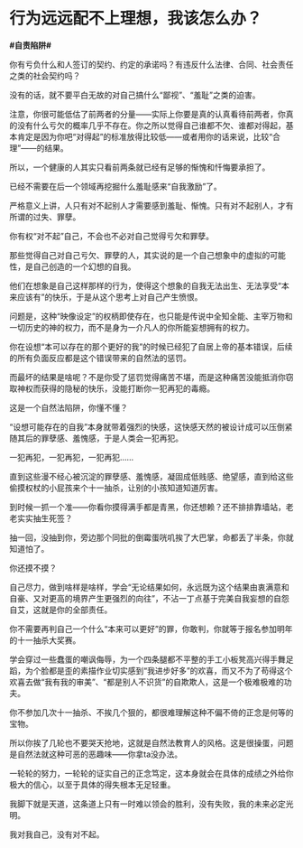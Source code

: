 # 行为远远配不上理想，我该怎么办？
**#自责陷阱#** 

你有亏负什么和人签订的契约、约定的承诺吗？有违反什么法律、合同、社会责任之类的社会契约吗？

没有的话，就不要平白无故的对自己搞什么“鄙视”、“羞耻”之类的迫害。

注意，你很可能低估了前两者的分量——实际上你要是真的认真看待前两者，你真的没有什么亏欠的概率几乎不存在。你之所以觉得自己谁都不欠、谁都对得起，基本肯定是因为你吧“对得起”的标准放得比较低——或者用你的话来说，比较“合理”——的结果。

所以，一个健康的人其实只看前两条就已经有足够的惭愧和忏悔要承担了。

已经不需要在后一个领域再挖掘什么羞耻感来“自我激励”了。

严格意义上讲，人只有对不起别人才需要感到羞耻、惭愧。只有对不起别人，才有所谓的过失、罪孽。

你有权“对不起”自己，不会也不必对自己觉得亏欠和罪孽。

那些觉得自己对自己亏欠、罪孽的人，其实说的是一个自己想象中的虚拟的可能性，是自己创造的一个幻想的自我。

他们在想象是自己这样那样的行为，使得这个想象的自我无法出生、无法享受“本来应该有”的快乐，于是从这个思考上对自己产生愤恨。

问题是，这种“映像设定”的权柄即使存在，也只能是传说中全知全能、主宰万物和一切历史的神的权力，而不是身为一介凡人的你所能妄想拥有的权力。

你在设想“本可以存在的那个更好的我”的时候已经犯了自居上帝的基本错误，后续的所有负面反应都是这个错误带来的自然法的惩罚。

而最坏的结果是啥呢？不是你受了惩罚觉得痛苦不堪，而是这种痛苦没能抵消你窃取神权而获得的隐秘的快乐，没能打断你一犯再犯的毒瘾。

这是一个自然法陷阱，你懂不懂？

“设想可能存在的自我”本身就带着强烈的快感，这快感天然的被设计成可以压倒紧随其后的罪孽感、羞愧感，于是人类会一犯再犯。

一犯再犯，一犯再犯，一犯再犯……

直到这些漫不经心被沉淀的罪孽感、羞愧感，凝固成低贱感、绝望感，直到给这些偷摸权杖的小屁孩来个十一抽杀，让别的小孩知道知道厉害。

到时候一抓一个准——你看你摸得满手都是青黑，你还想赖？还不排排靠墙站，老老实实抽生死签？

抽一回，没抽到你，旁边那个同批的倒霉蛋咣叽挨了大巴掌，命都丢了半条，你就知道怕了。

你还摸不摸？



自己尽力，做到啥样是啥样，学会“无论结果如何，永远既为这个结果由衷满意和自豪、又对更高的境界产生更强烈的向往”，不沾一丁点基于完美自我妄想的自怨自艾，这就是你的全部责任。

你不需要再判自己一个什么“本来可以更好”的罪，你敢判，你就等于报名参加明年的十一抽杀大奖赛。



学会穿过一些蠢蛋的嘲讽侮辱，为一个四条腿都不平整的手工小板凳高兴得手舞足蹈，为个脸都是歪的素描作业切实感到“我进步好多”的欢喜，而又不为了苟得这个欢喜去做“我有我的审美”、“都是别人不识货”的自欺欺人，这是一个极难极难的功夫。

你不参加几次十一抽杀、不挨几个狠的，都很难理解这种不偏不倚的正念是何等的宝物。

所以你挨了几轮也不要哭天抢地，这就是自然法教育人的风格。这是很操蛋，问题是自然法就这种可恶的恶趣味——你拿ta没办法。

一轮轮的努力，一轮轮的证实自己的正念笃定，这本身就会在具体的成绩之外给你极大的信心，以至于具体的得失根本无足轻重。

我脚下就是天道，这条道上只有一时难以领会的胜利，没有失败，我的未来必定光明。

我对我自己，没有对不起。